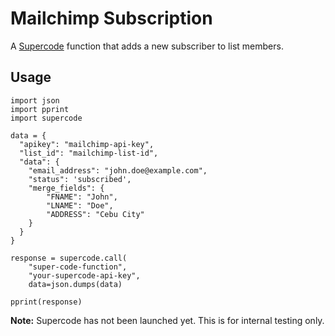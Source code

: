 # Mailchimp Subscription

A [Supercode](http://gosupercode.com) function that adds a new subscriber to list members.

## Usage

```
import json
import pprint
import supercode

data = {
  "apikey": "mailchimp-api-key",
  "list_id": "mailchimp-list-id",
  "data": {
    "email_address": "john.doe@example.com",
    "status": 'subscribed',
    "merge_fields": {
        "FNAME": "John",
        "LNAME": "Doe",
        "ADDRESS": "Cebu City"
    }
  }
}

response = supercode.call(
    "super-code-function",
    "your-supercode-api-key",
    data=json.dumps(data)

pprint(response)
```

**Note:** Supercode has not been launched yet. This is for internal testing only.
